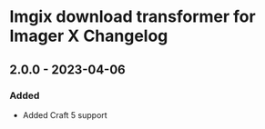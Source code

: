 # Imgix download transformer for Imager X Changelog

## 2.0.0 - 2023-04-06

### Added
- Added Craft 5 support
